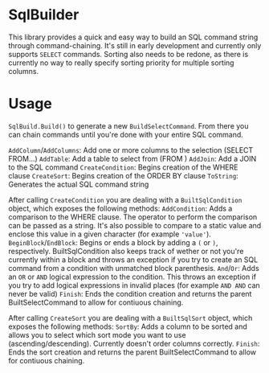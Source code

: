# SqlBuilder
This library provides a quick and easy way to build an SQL command string through command-chaining. It's still in early development and currently only supports `SELECT` commands. Sorting also needs to be redone, as there is currently no way to really specify sorting priority for multiple sorting columns.

# Usage
`SqlBuild.Build()` to generate a new `BuildSelectCommand`. From there you can chain commands until you're done with your entire SQL command.

`AddColumn`/`AddColumns`: Add one or more columns to the selection (SELECT <columns> FROM...)
`AddTable`: Add a table to select from (FROM <table>)
`AddJoin`: Add a JOIN to the SQL command
`CreateCondition`: Begins creation of the WHERE clause
`CreateSort`: Begins creation of the ORDER BY clause
`ToString`: Generates the actual SQL command string

After calling `CreateCondition` you are dealing with a `BuiltSqlCondition` object, which exposes the following methods:
`AddCondition`: Adds a comparison to the WHERE clause. The operator to perform the comparison can be passed as a string. It's also possible to compare to a static value and enclose this value in a given character (for example `'value'`).
`BeginBlock`/`EndBlock`: Begins or ends a block by adding a `(` or `)`, respectively. BuiltSqlCondition also keeps track of wether or not you're currently within a block and throws an exception if you try to create an SQL command from a condition with unmatched block parenthesis.
`And`/`Or`: Adds an `OR` or `AND` logical expression to the condition. This throws an exception if you try to add logical expressions in invalid places (for example `AND AND` can never be valid)
`Finish`: Ends the condition creation and returns the parent BuiltSelectCommand to allow for contiuous chaining.

After calling `CreateSort` you are dealing with a `BuiltSqlSort` object, which exposes the following methods:
`SortBy`: Adds a column to be sorted and allows you to select which sort mode you want to use (ascending/descending). Currently doesn't order columns correctly.
`Finish`: Ends the sort creation and returns the parent BuiltSelectCommand to allow for contiuous chaining.